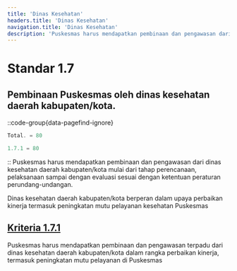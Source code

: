 ```yaml
---
title: 'Dinas Kesehatan'
headers.title: 'Dinas Kesehatan'
navigation.title: 'Dinas Kesehatan'
description: 'Puskesmas harus mendapatkan pembinaan dan pengawasan dari dinas kesehatan daerah kabupaten/kota mulai dari tahap perencanaan, pelaksanaan sampai dengan evaluasi sesuai dengan ketentuan peraturan perundang-undangan. Dinas kesehatan daerah kabupaten/kota berperan dalam upaya perbaikan kinerja termasuk peningkatan mutu pelayanan kesehatan Puskesmas'
---
```


# Standar 1.7 
## Pembinaan Puskesmas oleh dinas kesehatan daerah kabupaten/kota.
::code-group{data-pagefind-ignore}
```js [Nilai]
Total. = 80
```
```js [Kriteria]
1.7.1 = 80
```
::
Puskesmas harus mendapatkan pembinaan dan pengawasan dari dinas kesehatan daerah kabupaten/kota mulai dari tahap perencanaan, pelaksanaan sampai dengan evaluasi sesuai dengan ketentuan peraturan perundang-undangan. 

Dinas kesehatan daerah kabupaten/kota berperan dalam upaya perbaikan kinerja termasuk peningkatan mutu pelayanan kesehatan Puskesmas

## [Kriteria 1.7.1 ](/docs/akred/pkm/1/7/1)
Puskesmas harus mendapatkan pembinaan dan pengawasan terpadu dari dinas kesehatan daerah kabupaten/kota dalam rangka perbaikan kinerja, termasuk peningkatan mutu pelayanan di Puskesmas
